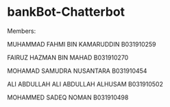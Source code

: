# bankBot-Chatterbot
Members:

MUHAMMAD FAHMI BIN KAMARUDDIN B031910259

FAIRUZ HAZMAN BIN MAHAD       B031910270

MOHAMAD SAMUDRA NUSANTARA     B031910454

ALI ABDULLAH ALI ABDULLAH ALHUSAM B031910502

MOHAMMED SADEQ NOMAN          B031910498

